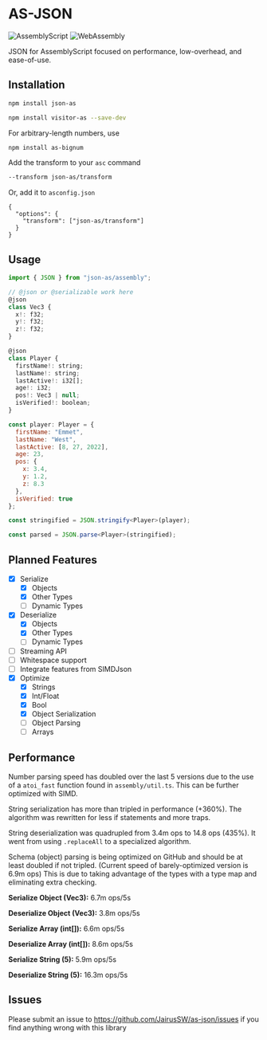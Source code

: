 # AS-JSON
![AssemblyScript](https://img.shields.io/badge/AssemblyScript-blue)
![WebAssembly](https://img.shields.io/badge/WebAssemby-purple)

JSON for AssemblyScript focused on performance, low-overhead, and ease-of-use.
## Installation

```bash
npm install json-as
```
```bash
npm install visitor-as --save-dev
```

For arbitrary-length numbers, use

```bash
npm install as-bignum
```

Add the transform to your `asc` command

```bash
--transform json-as/transform
```

Or, add it to `asconfig.json`

```
{
  "options": {
    "transform": ["json-as/transform"]
  }
}
```

## Usage

```js
import { JSON } from "json-as/assembly";

// @json or @serializable work here
@json
class Vec3 {
  x!: f32;
  y!: f32;
  z!: f32;
}

@json
class Player {
  firstName!: string;
  lastName!: string;
  lastActive!: i32[];
  age!: i32;
  pos!: Vec3 | null;
  isVerified!: boolean;
}

const player: Player = {
  firstName: "Emmet",
  lastName: "West",
  lastActive: [8, 27, 2022],
  age: 23,
  pos: {
    x: 3.4,
    y: 1.2,
    z: 8.3
  },
  isVerified: true
};

const stringified = JSON.stringify<Player>(player);

const parsed = JSON.parse<Player>(stringified);
```

## Planned Features

- [x] Serialize
  - [x] Objects
  - [x] Other Types
  - [ ] Dynamic Types
- [x] Deserialize
  - [x] Objects
  - [x] Other Types
  - [ ] Dynamic Types
- [ ] Streaming API
- [ ] Whitespace support
- [ ] Integrate features from SIMDJson
- [x] Optimize
  - [x] Strings
  - [x] Int/Float
  - [x] Bool
  - [x] Object Serialization
  - [ ] Object Parsing
  - [ ] Arrays
## Performance

Number parsing speed has doubled over the last 5 versions due to the use of a `atoi_fast` function found in `assembly/util.ts`. This can be further optimized with SIMD.

String serialization has more than tripled in performance (+360%). The algorithm was rewritten for less if statements and more traps.

String deserialization was quadrupled from 3.4m ops to 14.8 ops (435%). It went from using `.replaceAll` to a specialized algorithm.

Schema (object) parsing is being optimized on GitHub and should be at least doubled if not tripled. (Current speed of barely-optimized version is 6.9m ops) This is due to taking advantage of the types with a type map and eliminating extra checking.

**Serialize Object (Vec3):** 6.7m ops/5s

**Deserialize Object (Vec3):** 3.8m ops/5s

**Serialize Array (int[]):** 6.6m ops/5s

**Deserialize Array (int[]):** 8.6m ops/5s

**Serialize String (5):** 5.9m ops/5s

**Deserialize String (5):** 16.3m ops/5s

## Issues

Please submit an issue to https://github.com/JairusSW/as-json/issues if you find anything wrong with this library